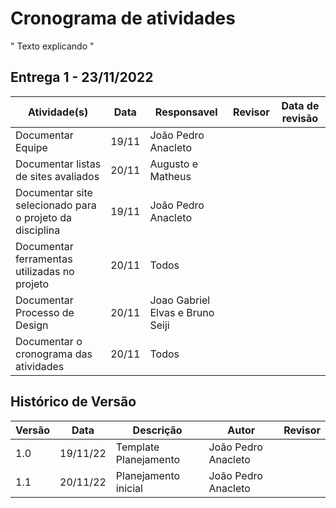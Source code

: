 # Cronograma de atividades

" Texto explicando "

## Entrega 1 - 23/11/2022

| Atividade(s)                                             | Data  | Responsavel                      | Revisor | Data de revisão |
| -------------------------------------------------------- | ----- | -------------------------------- | ------- | --------------- |
| Documentar Equipe                                        | 19/11 | João Pedro Anacleto              |         |                 |
| Documentar listas de sites avaliados                     | 20/11 | Augusto e Matheus                |         |                 |
| Documentar site selecionado para o projeto da disciplina | 19/11 | João Pedro Anacleto              |         |                 |
| Documentar ferramentas utilizadas no projeto             | 20/11 | Todos                            |         |                 |
| Documentar Processo de Design                            | 20/11 | Joao Gabriel Elvas e Bruno Seiji |         |                 |
| Documentar o cronograma das atividades                   | 20/11 | Todos                            |         |                 |

## Histórico de Versão

| Versão | Data     | Descrição             | Autor               | Revisor |
| ------ | -------- | --------------------- | ------------------- | ------- |
| 1.0    | 19/11/22 | Template Planejamento | João Pedro Anacleto |
| 1.1    | 20/11/22 | Planejamento inicial  | João Pedro Anacleto |

